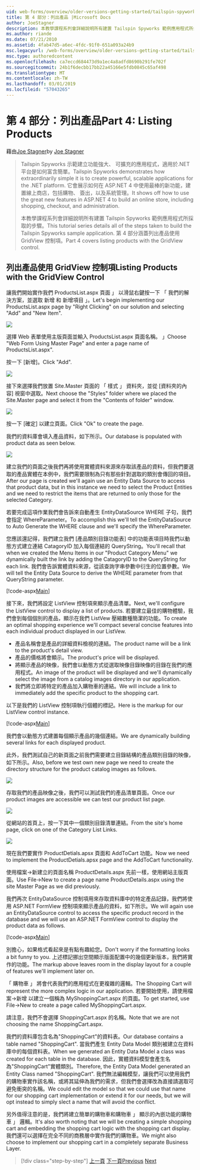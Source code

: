 ```yaml
---
uid: web-forms/overview/older-versions-getting-started/tailspin-spyworks/tailspin-spyworks-part-4
title: 第 4 部分：列出產品 |Microsoft Docs
author: JoeStagner
description: 本教學課程系列會詳細說明所有建置 Tailspin Spyworks 範例應用程式所採取的步驟。 第 4 部分涵蓋與 GridView contr.列出產品...
ms.author: riande
ms.date: 07/21/2010
ms.assetid: 4fab47d5-a6ec-4fdc-91f0-651a093a24b9
msc.legacyurl: /web-forms/overview/older-versions-getting-started/tailspin-spyworks/tailspin-spyworks-part-4
msc.type: authoredcontent
ms.openlocfilehash: ca7eccd684473d9a1ec4a8adfd8690b291fe702f
ms.sourcegitcommit: 24b1f6decbb17bb22a45166e5fdb0845c65af498
ms.translationtype: MT
ms.contentlocale: zh-TW
ms.lasthandoff: 03/01/2019
ms.locfileid: "57043265"
---
```

<a name="part-4-listing-products"></a><span data-ttu-id="bd059-104">第 4 部分：列出產品</span><span class="sxs-lookup"><span data-stu-id="bd059-104">Part 4: Listing Products</span></span>
====================
<span data-ttu-id="bd059-105">藉由[Joe Stagner](https://github.com/JoeStagner)</span><span class="sxs-lookup"><span data-stu-id="bd059-105">by [Joe Stagner](https://github.com/JoeStagner)</span></span>

> <span data-ttu-id="bd059-106">Tailspin Spyworks 示範建立功能強大、 可擴充的應用程式，適用於.NET 平台是如何富含簡單。</span><span class="sxs-lookup"><span data-stu-id="bd059-106">Tailspin Spyworks demonstrates how extraordinarily simple it is to create powerful, scalable applications for the .NET platform.</span></span> <span data-ttu-id="bd059-107">它會展示如何在 ASP.NET 4 中使用最棒的新功能，建置線上商店，包括購物、 簽出，以及系統管理。</span><span class="sxs-lookup"><span data-stu-id="bd059-107">It shows off how to use the great new features in ASP.NET 4 to build an online store, including shopping, checkout, and administration.</span></span>
> 
> <span data-ttu-id="bd059-108">本教學課程系列會詳細說明所有建置 Tailspin Spyworks 範例應用程式所採取的步驟。</span><span class="sxs-lookup"><span data-stu-id="bd059-108">This tutorial series details all of the steps taken to build the Tailspin Spyworks sample application.</span></span> <span data-ttu-id="bd059-109">第 4 部分涵蓋列出產品使用 GridView 控制項。</span><span class="sxs-lookup"><span data-stu-id="bd059-109">Part 4 covers listing products with the GridView control.</span></span>


## <a id="_Toc260221670"></a>  <span data-ttu-id="bd059-110">列出產品使用 GridView 控制項</span><span class="sxs-lookup"><span data-stu-id="bd059-110">Listing Products with the GridView Control</span></span>

<span data-ttu-id="bd059-111">讓我們開始實作我們 ProductsList.aspx 頁面 」 以滑鼠右鍵按一下 「 我們的解決方案，並選取 新增 和 新增項目 」。</span><span class="sxs-lookup"><span data-stu-id="bd059-111">Let's begin implementing our ProductsList.aspx page by "Right Clicking" on our solution and selecting "Add" and "New Item".</span></span>

![](tailspin-spyworks-part-4/_static/image1.jpg)

<span data-ttu-id="bd059-112">選擇 Web 表單使用主版頁面並輸入 ProductsList.aspx 頁面名稱。 」</span><span class="sxs-lookup"><span data-stu-id="bd059-112">Choose "Web Form Using Master Page" and enter a page name of ProductsList.aspx".</span></span>

<span data-ttu-id="bd059-113">按一下 [新增]。</span><span class="sxs-lookup"><span data-stu-id="bd059-113">Click "Add".</span></span>

![](tailspin-spyworks-part-4/_static/image2.jpg)

<span data-ttu-id="bd059-114">接下來選擇我們放置 Site.Master 頁面的 「 樣式 」 資料夾，並從 [資料夾的內容] 視窗中選取。</span><span class="sxs-lookup"><span data-stu-id="bd059-114">Next choose the "Styles" folder where we placed the Site.Master page and select it from the "Contents of folder" window.</span></span>

![](tailspin-spyworks-part-4/_static/image3.jpg)

<span data-ttu-id="bd059-115">按一下 [確定] 以建立頁面。</span><span class="sxs-lookup"><span data-stu-id="bd059-115">Click "Ok" to create the page.</span></span>

<span data-ttu-id="bd059-116">我們的資料庫會填入產品資料，如下所示。</span><span class="sxs-lookup"><span data-stu-id="bd059-116">Our database is populated with product data as seen below.</span></span>

![](tailspin-spyworks-part-4/_static/image4.jpg)

<span data-ttu-id="bd059-117">建立我們的頁面之後我們再將使用實體資料來源來存取該產品的資料，但我們要選取的產品實體在本例中，我們需要限制為只有那些針對選取的類別會傳回的項目。</span><span class="sxs-lookup"><span data-stu-id="bd059-117">After our page is created we'll again use an Entity Data Source to access that product data, but in this instance we need to select the Product Entities and we need to restrict the items that are returned to only those for the selected Category.</span></span>

<span data-ttu-id="bd059-118">若要完成這項作業我們會告訴來自動產生 EntityDataSource WHERE 子句，我們會指定 WhereParameter。</span><span class="sxs-lookup"><span data-stu-id="bd059-118">To accomplish this we'll tell the EntityDataSource to Auto Generate the WHERE clause and we'll specify the WhereParameter.</span></span>

<span data-ttu-id="bd059-119">您應該還記得，我們建立我們 [產品類別目錄功能表] 中的功能表項目時我們以動態方式建立連結 CatagoryID 加入每個連結的 QueryString。</span><span class="sxs-lookup"><span data-stu-id="bd059-119">You'll recall that when we created the Menu Items in our "Product Category Menu" we dynamically built the link by adding the CatagoryID to the QueryString for each link.</span></span> <span data-ttu-id="bd059-120">我們會告訴實體資料來源，從該查詢字串參數中衍生的位置參數。</span><span class="sxs-lookup"><span data-stu-id="bd059-120">We will tell the Entity Data Source to derive the WHERE parameter from that QueryString parameter.</span></span>

[!code-aspx[Main](tailspin-spyworks-part-4/samples/sample1.aspx)]

<span data-ttu-id="bd059-121">接下來，我們將設定 ListView 控制項來顯示產品清單。</span><span class="sxs-lookup"><span data-stu-id="bd059-121">Next, we'll configure the ListView control to display a list of products.</span></span> <span data-ttu-id="bd059-122">若要建立最佳的購物體驗，我們會到每個個別的產品，顯示在我們 ListVew 壓縮數種簡潔的功能。</span><span class="sxs-lookup"><span data-stu-id="bd059-122">To create an optimal shopping experience we'll compact several concise features into each individual product displayed in our ListVew.</span></span>

- <span data-ttu-id="bd059-123">產品名稱會是產品的詳細資料檢視的連結。</span><span class="sxs-lookup"><span data-stu-id="bd059-123">The product name will be a link to the product's detail view.</span></span>
- <span data-ttu-id="bd059-124">產品的價格將會顯示。</span><span class="sxs-lookup"><span data-stu-id="bd059-124">The product's price will be displayed.</span></span>
- <span data-ttu-id="bd059-125">將顯示產品的映像，我們會以動態方式從選取映像目錄映像的目錄在我們的應用程式。</span><span class="sxs-lookup"><span data-stu-id="bd059-125">An image of the product will be displayed and we'll dynamically select the image from a catalog images directory in our application.</span></span>
- <span data-ttu-id="bd059-126">我們將立即將特定的產品加入購物車的連結。</span><span class="sxs-lookup"><span data-stu-id="bd059-126">We will include a link to immediately add the specific product to the shopping cart.</span></span>

<span data-ttu-id="bd059-127">以下是我們的 ListView 控制項執行個體的標記。</span><span class="sxs-lookup"><span data-stu-id="bd059-127">Here is the markup for our ListView control instance.</span></span>

[!code-aspx[Main](tailspin-spyworks-part-4/samples/sample2.aspx)]

<span data-ttu-id="bd059-128">我們會以動態方式建置每個顯示產品的幾個連結。</span><span class="sxs-lookup"><span data-stu-id="bd059-128">We are dynamically building several links for each displayed product.</span></span>

<span data-ttu-id="bd059-129">此外，我們測試自己的新頁面之前我們需要建立目錄結構的產品類別目錄的映像，如下所示。</span><span class="sxs-lookup"><span data-stu-id="bd059-129">Also, before we test own new page we need to create the directory structure for the product catalog images as follows.</span></span>

![](tailspin-spyworks-part-4/_static/image1.png)

<span data-ttu-id="bd059-130">存取我們的產品映像之後，我們可以測試我們的產品清單頁面。</span><span class="sxs-lookup"><span data-stu-id="bd059-130">Once our product images are accessible we can test our product list page.</span></span>

![](tailspin-spyworks-part-4/_static/image5.jpg)

<span data-ttu-id="bd059-131">從網站的首頁上，按一下其中一個類別目錄清單連結。</span><span class="sxs-lookup"><span data-stu-id="bd059-131">From the site's home page, click on one of the Category List Links.</span></span>

![](tailspin-spyworks-part-4/_static/image6.jpg)

<span data-ttu-id="bd059-132">現在我們要實作 ProductDetials.apsx 頁面和 AddToCart 功能。</span><span class="sxs-lookup"><span data-stu-id="bd059-132">Now we need to implement the ProductDetials.apsx page and the AddToCart functionality.</span></span>

<span data-ttu-id="bd059-133">使用檔案-&gt;新建立的頁面名稱 ProductDetails.aspx 先前一樣，使用網站主版頁面。</span><span class="sxs-lookup"><span data-stu-id="bd059-133">Use File-&gt;New to create a page name ProductDetails.aspx using the site Master Page as we did previously.</span></span>

<span data-ttu-id="bd059-134">我們再次 EntityDataSource 控制項用來存取資料庫中的特定產品記錄，我們將使用 ASP.NET FormView 控制項來顯示產品的資料，如下所示。</span><span class="sxs-lookup"><span data-stu-id="bd059-134">We will again use an EntityDataSource control to access the specific product record in the database and we will use an ASP.NET FormView control to display the product data as follows.</span></span>

[!code-aspx[Main](tailspin-spyworks-part-4/samples/sample3.aspx)]

<span data-ttu-id="bd059-135">別擔心，如果格式看起來是有點有趣給您。</span><span class="sxs-lookup"><span data-stu-id="bd059-135">Don't worry if the formatting looks a bit funny to you.</span></span> <span data-ttu-id="bd059-136">上述標記挪出空間顯示版面配置中的幾個更新版本，我們將實作的功能。</span><span class="sxs-lookup"><span data-stu-id="bd059-136">The markup above leaves room in the display layout for a couple of features we'll implement later on.</span></span>

<span data-ttu-id="bd059-137">「 購物車 」 將會代表我們的應用程式在更複雜的邏輯。</span><span class="sxs-lookup"><span data-stu-id="bd059-137">The Shopping Cart will represent the more complex logic in our application.</span></span> <span data-ttu-id="bd059-138">若要開始使用，請使用檔案-&gt;新增 以建立一個稱為 MyShoppingCart.aspx 的頁面。</span><span class="sxs-lookup"><span data-stu-id="bd059-138">To get started, use File-&gt;New to create a page called MyShoppingCart.aspx.</span></span>

<span data-ttu-id="bd059-139">請注意，我們不會選擇 ShoppingCart.aspx 的名稱。</span><span class="sxs-lookup"><span data-stu-id="bd059-139">Note that we are not choosing the name ShoppingCart.aspx.</span></span>

<span data-ttu-id="bd059-140">我們的資料庫包含名為"ShoppingCart"的資料表。</span><span class="sxs-lookup"><span data-stu-id="bd059-140">Our database contains a table named "ShoppingCart".</span></span> <span data-ttu-id="bd059-141">當我們產生 Entity Data Model 類別被建立在資料庫中的每個資料表。</span><span class="sxs-lookup"><span data-stu-id="bd059-141">When we generated an Entity Data Model a class was created for each table in the database.</span></span> <span data-ttu-id="bd059-142">因此，實體資料模型會產生名為"ShoppingCart"實體類別。</span><span class="sxs-lookup"><span data-stu-id="bd059-142">Therefore, the Entity Data Model generated an Entity Class named "ShoppingCart".</span></span> <span data-ttu-id="bd059-143">我們無法編輯模型，讓我們可以使用我們的購物車實作該名稱，或將其延伸為我們的需求，但我們會選擇改為直接請選取可避免衝突的名稱。</span><span class="sxs-lookup"><span data-stu-id="bd059-143">We could edit the model so that we could use that name for our shopping cart implementation or extend it for our needs, but we will opt instead to simply slect a name that will avoid the conflict.</span></span>

<span data-ttu-id="bd059-144">另外值得注意的是，我們將建立簡單的購物車和購物車 」 顯示的內嵌功能的購物車 」 邏輯。</span><span class="sxs-lookup"><span data-stu-id="bd059-144">It's also worth noting that we will be creating a simple shopping cart and embedding the shopping cart logic with the shopping cart display.</span></span> <span data-ttu-id="bd059-145">我們還可以選擇在完全不同的商務層中實作我們的購物車。</span><span class="sxs-lookup"><span data-stu-id="bd059-145">We might also choose to implement our shopping cart in a completely separate Business Layer.</span></span>

> [!div class="step-by-step"]
> <span data-ttu-id="bd059-146">[上一頁](tailspin-spyworks-part-3.md)
> [下一頁](tailspin-spyworks-part-5.md)</span><span class="sxs-lookup"><span data-stu-id="bd059-146">[Previous](tailspin-spyworks-part-3.md)
[Next](tailspin-spyworks-part-5.md)</span></span>

